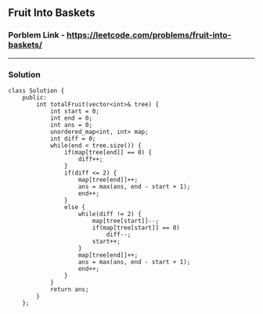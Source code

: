 ## Fruit Into Baskets

### Porblem Link - https://leetcode.com/problems/fruit-into-baskets/

---

### Solution

    class Solution {
        public:
            int totalFruit(vector<int>& tree) {
                int start = 0;
                int end = 0;
                int ans = 0;
                unordered_map<int, int> map;
                int diff = 0;
                while(end < tree.size()) {
                    if(map[tree[end]] == 0) {
                        diff++;
                    }
                    if(diff <= 2) {
                        map[tree[end]]++;
                        ans = max(ans, end - start + 1);
                        end++;
                    }
                    else {
                        while(diff != 2) {
                            map[tree[start]]--;
                            if(map[tree[start]] == 0)
                                diff--;
                            start++;
                        }
                        map[tree[end]]++;
                        ans = max(ans, end - start + 1);
                        end++;
                    }
                }
                return ans;
            }
        };